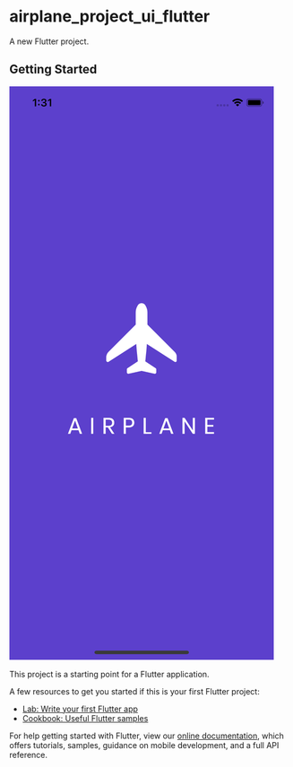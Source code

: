 # airplane_project_ui_flutter

A new Flutter project.

## Getting Started
![](https://github.com/zainalsalamun/airplane-project-ui-flutter/blob/master/Simulator%20Screen%20Shot%20-%20iPhone%2011%20Pro%20-%202022-02-17%20at%2013.31.53.png)

This project is a starting point for a Flutter application.

A few resources to get you started if this is your first Flutter project:

- [Lab: Write your first Flutter app](https://flutter.dev/docs/get-started/codelab)
- [Cookbook: Useful Flutter samples](https://flutter.dev/docs/cookbook)

For help getting started with Flutter, view our
[online documentation](https://flutter.dev/docs), which offers tutorials,
samples, guidance on mobile development, and a full API reference.
